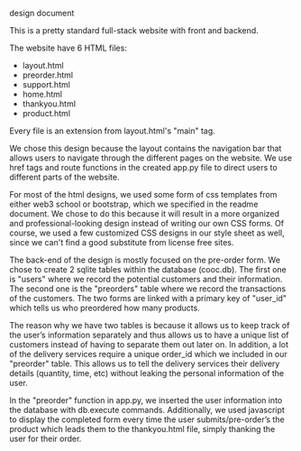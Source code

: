 design document
 
This is a pretty standard full-stack website with front and backend.
 
The website have 6 HTML files:
- layout.html
- preorder.html
- support.html
- home.html
- thankyou.html
- product.html
 
Every file is an extension from layout.html's "main" tag.
 
We chose this design because the layout contains the navigation bar that allows users to navigate through the different pages on the website. We use href tags and route functions in the created app.py file to direct users to different parts of the website.
 
For most of the html designs, we used some form of css templates from either web3 school or bootstrap, which we specified in the readme document. We chose to do this because it will result in a more organized and professional-looking design instead of writing our own CSS forms. Of course, we used a few customized CSS designs in our style sheet as well, since we can't find a good substitute from license free sites.
 
The back-end of the design is mostly focused on the pre-order form. We chose to create 2 sqlite tables within the database (cooc.db). The first one is "users" where we record the potential customers and their information. The second one is the "preorders" table where we record the transactions of the customers. The two forms are linked with a primary key of "user_id" which tells us who preordered how many products.
 
The reason why we have two tables is because it allows us to keep track of the user’s information separately and thus allows us to have a unique list of customers instead of having to separate them out later on. In addition, a lot of the delivery services require a unique order_id which we included in our "preorder" table. This allows us to tell the delivery services their delivery details (quantity, time, etc) without leaking the personal information of the user.
 
In the "preorder" function in app.py, we inserted the user information into the database with db.execute commands. Additionally, we used javascript to display the completed form every time the user submits/pre-order’s the product which leads them to the thankyou.html file, simply thanking the user for their order.  
 
 
 
 
 
 
 

